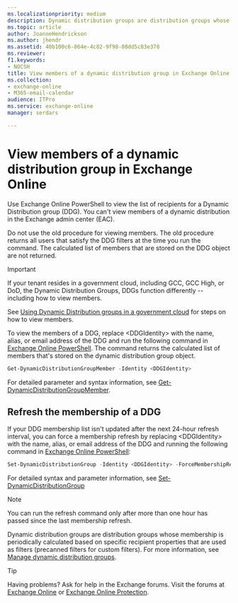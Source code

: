 ```yaml
---
ms.localizationpriority: medium
description: Dynamic distribution groups are distribution groups whose membership is based on specific recipient filters rather than a defined set of recipients. Microsoft Exchange provides precanned filters to make it easier to create recipient filters for dynamic distribution groups. A precanned filter is a commonly used filter that you can use to meet various recipient-filtering criteria. You can specify the recipient types you want to include in a dynamic distribution group. Additionally, you can also specify a list of conditions that the recipients must meet. You can use Exchange Online PowerShell to preview the list of recipients for a dynamic distribution group that uses precanned filters.
ms.topic: article
author: JoanneHendrickson
ms.author: jhendr
ms.assetid: 40b100c6-864e-4c82-9f98-08dd5c83e378
ms.reviewer: 
f1.keywords:
- NOCSH
title: View members of a dynamic distribution group in Exchange Online
ms.collection: 
- exchange-online
- M365-email-calendar
audience: ITPro
ms.service: exchange-online
manager: serdars

---
```


# View members of a dynamic distribution group in Exchange Online

Use Exchange Online PowerShell to view the list of recipients for a Dynamic Distribution group (DDG). You can't view members of a dynamic distribution in the Exchange admin center (EAC). 

Do not use the old procedure for viewing members. The old procedure returns all users that satisfy the DDG filters at the time you run the command. The calculated list of members that are stored on the DDG object are not returned.


>[!Important]
>If your tenant resides in a government cloud, including GCC, GCC High, or DoD, the Dynamic Distribution Groups, DDGs function differently -- including how to view members.
>
> See [Using Dynamic Distribution groups in a government cloud](manage-dynamic-distribution-groups.md#using-ddgs-in-a-government-cloud) for steps on how to view members.

To view the members of a DDG, replace \<DDGIdentity\> with the name, alias, or email address of the DDG and run the following command in [Exchange Online PowerShell](/powershell/exchange/connect-to-exchange-online-powershell). The command returns the calculated list of members that's stored on the dynamic distribution group object.

```PowerShell
Get-DynamicDistributionGroupMember -Identity <DDGIdentity>
```

For detailed parameter and syntax information, see [Get-DynamicDistributionGroupMember](/powershell/module/exchange/get-dynamicdistributiongroupmember).


## Refresh the membership of a DDG

If your DDG membership list isn't updated after the next 24-hour refresh interval, you can force a membership refresh by replacing \<DDGIdentity\> with the name, alias, or email address of the DDG and running the following command in [Exchange Online PowerShell](/powershell/exchange/connect-to-exchange-online-powershell):

```PowerShell
Set-DynamicDistributionGroup -Identity <DDGIdentity> -ForceMembershipRefresh
```

For detailed syntax and parameter information, see [Set-DynamicDistributionGroup](/powershell/module/exchange/set-dynamicdistributiongroup)

> [!NOTE]
> You can run the refresh command only after more than one hour has passed since the last membership refresh.


Dynamic distribution groups are distribution groups whose membership is periodically calculated based on specific recipient properties that are used as filters (precanned filters for custom filters). For more information, see [Manage dynamic distribution groups](manage-dynamic-distribution-groups.md).




> [!TIP]
> Having problems? Ask for help in the Exchange forums. Visit the forums at [Exchange Online](https://social.technet.microsoft.com/forums/msonline/home?forum=onlineservicesexchange) or [Exchange Online Protection](https://social.technet.microsoft.com/forums/forefront/home?forum=FOPE).

